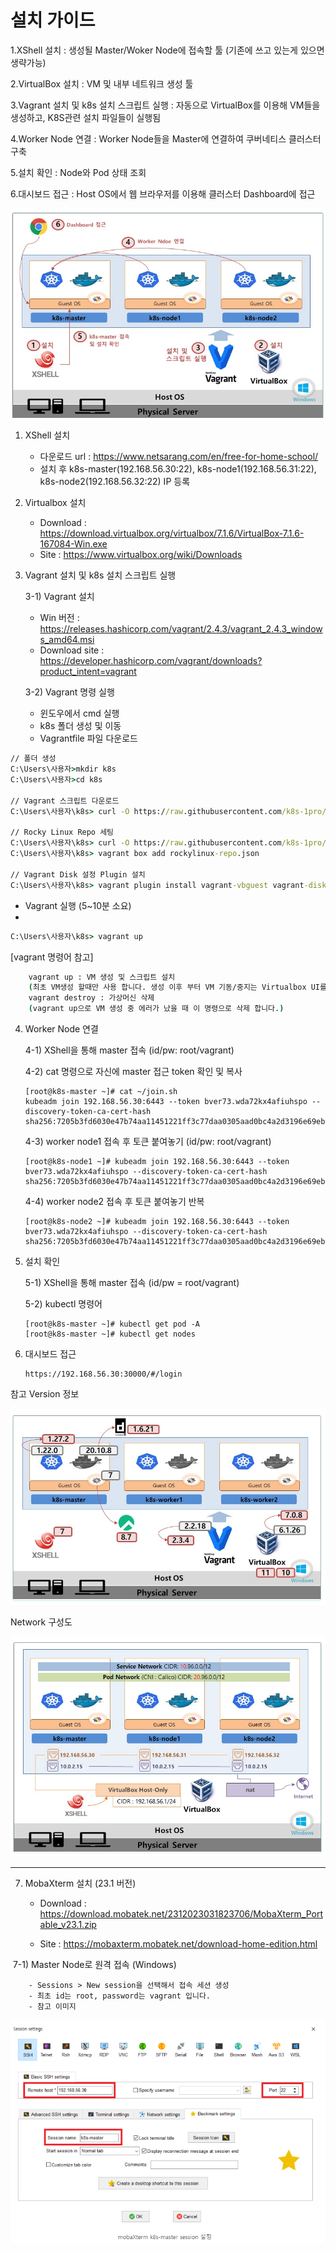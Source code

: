 # 설치 가이드
  
1.XShell 설치 : 생성될 Master/Woker Node에 접속할 툴 (기존에 쓰고 있는게 있으면 생략가능)

2.VirtualBox 설치 : VM 및 내부 네트워크 생성 툴

3.Vagrant 설치 및 k8s 설치 스크립트 실행 : 자동으로 VirtualBox를 이용해 VM들을 생성하고, K8S관련 설치 파일들이 실행됨

4.Worker Node 연결 : Worker Node들을 Master에 연결하여 쿠버네티스 클러스터 구축

5.설치 확인 : Node와 Pod 상태 조회

6.대시보드 접근 : Host OS에서 웹 브라우저를 이용해 클러스터 Dashboard에 접근


![alt text](image.png)


1. XShell 설치
    - 다운로드 url : https://www.netsarang.com/en/free-for-home-school/
    - 설치 후 k8s-master(192.168.56.30:22), k8s-node1(192.168.56.31:22), k8s-node2(192.168.56.32:22) IP 등록

2. Virtualbox 설치
    - Download : https://download.virtualbox.org/virtualbox/7.1.6/VirtualBox-7.1.6-167084-Win.exe
    - Site : https://www.virtualbox.org/wiki/Downloads

3. Vagrant 설치 및 k8s 설치 스크립트 실행

    3-1) Vagrant 설치 
      - Win 버전 : https://releases.hashicorp.com/vagrant/2.4.3/vagrant_2.4.3_windows_amd64.msi
      - Download site : https://developer.hashicorp.com/vagrant/downloads?product_intent=vagrant

    3-2) Vagrant 명령 실행

    - 윈도우에서 cmd 실행
    - k8s 폴더 생성 및 이동
    - Vagrantfile 파일 다운로드

```cmd
// 폴더 생성
C:\Users\사용자>mkdir k8s
C:\Users\사용자>cd k8s 

// Vagrant 스크립트 다운로드
C:\Users\사용자\k8s> curl -O https://raw.githubusercontent.com/k8s-1pro/install/main/under-thesea/k8s-cluster-1.27/vagrant-2.4.3/Vagrantfile

// Rocky Linux Repo 세팅
C:\Users\사용자\k8s> curl -O https://raw.githubusercontent.com/k8s-1pro/install/main/under-thesea/k8s-cluster-1.27/vagrant-2.4.3/rockylinux-repo.json
C:\Users\사용자\k8s> vagrant box add rockylinux-repo.json

// Vagrant Disk 설정 Plugin 설치 
C:\Users\사용자\k8s> vagrant plugin install vagrant-vbguest vagrant-disksize
```

 - Vagrant 실행 (5~10분 소요)
 - 
```cmd
C:\Users\사용자\k8s> vagrant up
``` 
[vagrant 명령어 참고]

```cmd
    vagrant up : VM 생성 및 스크립트 설치
    (최초 VM생성 할때만 사용 합니다. 생성 이후 부터 VM 기동/중지는 Virtualbox UI를 사용하는걸 권해 드려요.)
    vagrant destroy : 가상머신 삭제
    (vagrant up으로 VM 생성 중 에러가 났을 때 이 명령으로 삭제 합니다.)
```
4. Worker Node 연결

    4-1) XShell을 통해 master 접속 (id/pw: root/vagrant)

    4-2) cat 명령으로 자신에 master 접근 token 확인 및 복사    

    ```
    [root@k8s-master ~]# cat ~/join.sh
    kubeadm join 192.168.56.30:6443 --token bver73.wda72kx4afiuhspo --discovery-token-ca-cert-hash sha256:7205b3fd6030e47b74aa11451221ff3c77daa0305aad0bc4a2d3196e69eb42b7
    ```

    4-3) worker node1 접속 후 토큰 붙여놓기 (id/pw: root/vagrant)

    ```
    [root@k8s-node1 ~]# kubeadm join 192.168.56.30:6443 --token bver73.wda72kx4afiuhspo --discovery-token-ca-cert-hash sha256:7205b3fd6030e47b74aa11451221ff3c77daa0305aad0bc4a2d3196e69eb42b7
    ```

    4-4) worker node2 접속 후 토큰 붙여놓기 반복

    ```
    [root@k8s-node2 ~]# kubeadm join 192.168.56.30:6443 --token bver73.wda72kx4afiuhspo --discovery-token-ca-cert-hash sha256:7205b3fd6030e47b74aa11451221ff3c77daa0305aad0bc4a2d3196e69eb42b7
    ```

5. 설치 확인

    5-1) XShell을 통해 master 접속 (id/pw = root/vagrant)

    5-2) kubectl 명령어

    ```
    [root@k8s-master ~]# kubectl get pod -A
    [root@k8s-master ~]# kubectl get nodes
    ```

6. 대시보드 접근

    ```
    https://192.168.56.30:30000/#/login
    ```

참고
Version 정보 


![alt text](image-1.png)


Network 구성도

![alt text](image-2.png)

<hr>

7. MobaXterm 설치 (23.1 버전)
    
    - Download : https://download.mobatek.net/2312023031823706/MobaXterm_Portable_v23.1.zip

    - Site : https://mobaxterm.mobatek.net/download-home-edition.html

​
    7-1) Master Node로 원격 접속 (Windows)
    
        - Sessions > New session을 선택해서 접속 세션 생성
        - 최초 id는 root, password는 vagrant 입니다.
        - 참고 이미지
  ![alt text](image-7.png)

